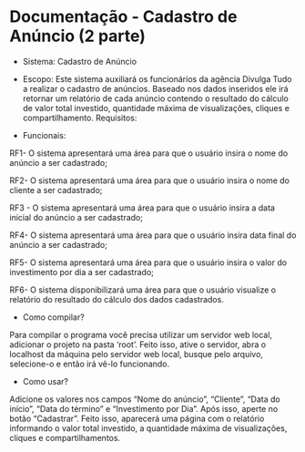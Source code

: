 # Documentação - Cadastro de Anúncio (2 parte)
- Sistema: Cadastro de Anúncio 
 
- Escopo: Este sistema auxiliará os funcionários da agência Divulga Tudo a realizar o cadastro de anúncios. Baseado nos dados inseridos ele irá retornar um relatório de cada anúncio contendo o resultado do cálculo de valor total investido, quantidade máxima de visualizações, cliques e compartilhamento.
Requisitos:
- Funcionais:
 
RF1- O sistema apresentará uma área para que o usuário insira o nome do anúncio a ser cadastrado;

RF2- O sistema apresentará uma área para que o usuário insira o nome do cliente a ser cadastrado;

RF3 - O sistema apresentará uma área para que o usuário insira a data inicial do anúncio a ser cadastrado;

RF4- O sistema apresentará uma área para que o usuário insira data final do anúncio a ser cadastrado;

RF5- O sistema apresentará uma área para que o usuário insira o valor do investimento por dia a ser cadastrado;

RF6- O sistema disponibilizará uma área para que o usuário visualize o relatório do resultado do cálculo dos dados cadastrados.


- Como compilar?

Para compilar o programa você precisa utilizar um servidor web local, adicionar o projeto na pasta ‘root’. Feito isso, ative o servidor, abra o localhost da máquina pelo servidor web local, busque pelo arquivo, selecione-o e então irá vê-lo funcionando.


- Como usar?

Adicione os valores nos campos “Nome do anúncio”, “Cliente”, “Data do início”, “Data do término” e “Investimento por Dia”. Após isso, aperte no botão “Cadastrar”. Feito isso, aparecerá uma página com o relatório informando o valor total investido, a quantidade máxima de visualizações, cliques e compartilhamentos. 

